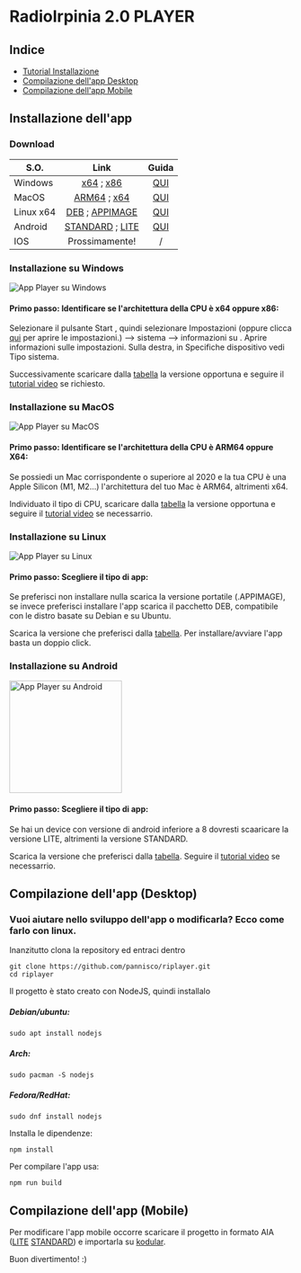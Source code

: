 # RadioIrpinia 2.0 PLAYER

## Indice
* [Tutorial Installazione](#tutorial)
* [Compilazione dell'app Desktop](#compilazione)
* [Compilazione dell'app Mobile](#compilazionemobile)

<div id="tutorial"></div>

## Installazione dell'app

<div id="tab"></div>

### Download
| S.O.  | Link | Guida |
| ------------- |:-------------:|:-------------:|
| Windows       | [x64](https://github.com/pannisco/riplayer/releases/download/2.7/riplayerwinx64.exe) ; [x86](https://github.com/pannisco/riplayer/releases/download/2.7/riplayerwinx86.exe)|[QUI](#win)|
| MacOS         | [ARM64](https://github.com/pannisco/riplayer/releases/download/2.7/riplayerarm64.dmg) ; [x64](https://github.com/pannisco/riplayer/releases/download/2.7/riplayerx64.dmg)     |[QUI](#mac)|
| Linux x64     | [DEB](https://github.com/pannisco/riplayer/releases/download/2.7/riplayerx64.deb) ; [APPIMAGE](https://github.com/pannisco/riplayer/releases/download/2.7/riplayerx64.AppImage)    |[QUI](#linux)|
| Android       |[STANDARD](https://github.com/pannisco/riplayer/releases/download/2.7/riplayer.apk) ; [LITE](https://github.com/pannisco/riplayer/releases/download/2.7/riplayerlite.apk)|[QUI](#android)|
| IOS           |Prossimamente!| / |

<div id="win"></div>

### Installazione su Windows
![](https://radioirpinia2.web.app/imgas/screenwin.jpg "App Player su Windows")
#### **Primo passo**: Identificare se l'architettura della CPU è x64 oppure x86:
Selezionare il pulsante Start , quindi selezionare Impostazioni (oppure clicca [qui](ms-settings:about?activationSource=SMC-Article-15056) per aprire le impostazioni.) --> sistema --> informazioni su . Aprire informazioni sulle impostazioni. Sulla destra, in Specifiche dispositivo vedi Tipo sistema. 

Successivamente scaricare dalla [tabella](#tab) la versione opportuna e seguire il [tutorial video](https://radioirpinia2.web.app/imgas/tutwin.mp4) se richiesto.

<div id="mac"></div>

### Installazione su MacOS
![](https://radioirpinia2.web.app/imgas/screenmacos.png "App Player su MacOS")
#### **Primo passo**: Identificare se l'architettura della CPU è ARM64 oppure X64:
Se possiedi un Mac corrispondente o superiore al 2020 e la tua CPU è una Apple Silicon (M1, M2...) l'architettura del tuo Mac è ARM64, altrimenti x64.

Individuato il tipo di CPU, scaricare dalla [tabella](#tab) la versione opportuna e seguire il [tutorial video](https://radioirpinia2.web.app/imgas/tutmac.mp4) se necessarrio.

<div id="linux"></div>

### Installazione su Linux
![](https://radioirpinia2.web.app/imgas/linux.png "App Player su Linux")
#### **Primo passo**: Scegliere il tipo di app:
Se preferisci non installare nulla scarica la versione portatile (.APPIMAGE),
se invece preferisci installare l'app scarica il pacchetto DEB, compatibile con le distro basate su Debian e su Ubuntu.

Scarica la versione che preferisci dalla [tabella](#tab). Per installare/avviare l'app basta un doppio click.

<div id="android"></div>

### Installazione su Android
<img src="https://radioirpinia2.web.app/imgas/screenandroid.jpg" alt="App Player su Android" width="200"/>

#### **Primo passo**: Scegliere il tipo di app:
Se hai un device con versione di android inferiore a 8 dovresti scaaricare la versione LITE, altrimenti la versione STANDARD.

Scarica la versione che preferisci dalla [tabella](#tab). Seguire il [tutorial video](https://radioirpinia2.web.app/imgas/tutandr.mp4) se necessarrio.

<div id="compilazione"></div>

## Compilazione dell'app (Desktop)
### Vuoi aiutare nello sviluppo dell'app o modificarla? Ecco come farlo con linux.

Inanzitutto clona la repository ed entraci dentro

```shell
git clone https://github.com/pannisco/riplayer.git
cd riplayer
```
Il progetto è stato creato con NodeJS, quindi installalo
##### Debian/ubuntu:
```shell
sudo apt install nodejs
```
##### Arch:
```shell
sudo pacman -S nodejs
```
##### Fedora/RedHat:
```shell
sudo dnf install nodejs
```
Installa le dipendenze:
```shell
npm install
```
Per compilare l'app usa:
```shell
npm run build
```
<div id="compilazionemobile"></div>

## Compilazione dell'app (Mobile)
Per modificare l'app mobile occorre scaricare il progetto in formato AIA ([LITE](https://github.com/pannisco/riplayer/blob/main/radioirpiniaPLAYERlite.aia) [STANDARD](https://github.com/pannisco/riplayer/blob/main/radioirpiniaPLAYER.aia)) e importarla su [kodular](https://c.kodular.io/).

Buon divertimento! :)
